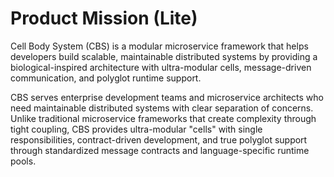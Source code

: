 # Product Mission (Lite)

Cell Body System (CBS) is a modular microservice framework that helps developers build scalable, maintainable distributed systems by providing a biological-inspired architecture with ultra-modular cells, message-driven communication, and polyglot runtime support.

CBS serves enterprise development teams and microservice architects who need maintainable distributed systems with clear separation of concerns. Unlike traditional microservice frameworks that create complexity through tight coupling, CBS provides ultra-modular "cells" with single responsibilities, contract-driven development, and true polyglot support through standardized message contracts and language-specific runtime pools.
